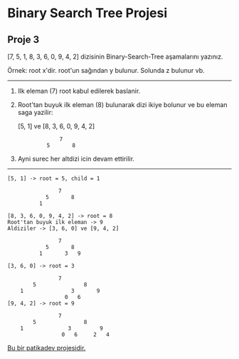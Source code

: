 # Binary Search Tree Projesi

## Proje 3
 [7, 5, 1, 8, 3, 6, 0, 9, 4, 2] dizisinin Binary-Search-Tree aşamalarını yazınız.

 Örnek: root x'dir. root'un sağından y bulunur. Solunda z bulunur vb.

---
1) Ilk eleman (7) root kabul edilerek baslanir.

2) Root'tan buyuk ilk eleman (8) bulunarak dizi ikiye bolunur ve bu eleman saga yazilir:

    [5, 1] ve [8, 3, 6, 0, 9, 4, 2]
    
                    7
                5       8

3) Ayni surec her altdizi icin devam ettirilir.

---
    [5, 1] -> root = 5, child = 1

                    7
                5       8
              1

    [8, 3, 6, 0, 9, 4, 2] -> root = 8
    Root'tan buyuk ilk eleman -> 9
    Aldiziler -> [3, 6, 0] ve [9, 4, 2]

                    7
                5       8
              1       3   9
              
    [3, 6, 0] -> root = 3

                    7
            5               8
        1               3       9
                      0   6
    [9, 4, 2] -> root = 9

                    7
            5               8
        1              3         9
                     0   6     2   4

[Bu bir patikadev projesidir.](https://www.patika.dev)

